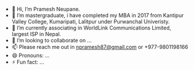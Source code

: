 - 👋 Hi, I’m Pramesh Neupane. 
- 👀 I’m mastergraduate, i have completed my MBA in 2017 from Kantipur Valley College, Kumaripati, Lalitpur under Purwanchal Univeristy. 
- 🌱 I’m currently associating in WorldLink Communications Limited, largest ISP in Nepal. 
- 💞️ I’m looking to collaborate on ...
- 📫 Please reach me out in npramesh87@gmail.com or +977-9801198166
- 😄 Pronouns: ...
- ⚡ Fun fact: ...

<!---
mepramesh/mepramesh is a ✨ special ✨ repository because its `README.md` (this file) appears on your GitHub profile.
You can click the Preview link to take a look at your changes.
--->

